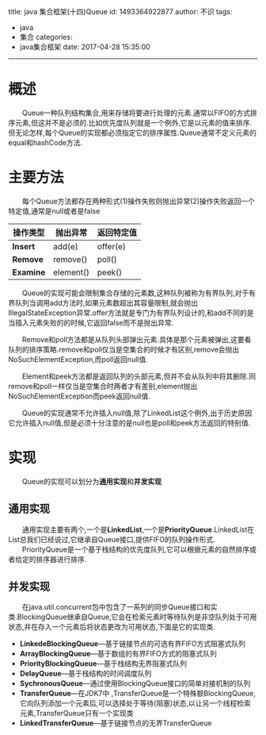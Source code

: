 title: java 集合框架(十四)Queue
id: 1493364922877
author: 不识
tags:
  - java
  - 集合
categories:
  - java集合框架
date: 2017-04-28 15:35:00
---
# 概述
　　Queue一种队列结构集合,用来存储将要进行处理的元素.通常以FIFO的方式排序元素,但这并不是必须的.比如优先度队列就是一个例外,它是以元素的值来排序.但无论怎样,每个Queue的实现都必须指定它的排序属性.Queue通常不定义元素的equal和hashCode方法.

# 主要方法
　　每个Queue方法都存在两种形式(1)操作失败则抛出异常(2)操作失败返回一个特定值,通常是null或者是false

|操作类型|抛出异常|返回特定值|
|--------|--------- |---------|
|**Insert**	|add(e)   |offer(e) |
|**Remove** |remove()  |poll()   |
|**Examine**|element() |peek()   |
<!-- more -->
　　Queue的实现可能会限制集合存储的元素数,这种队列被称为有界队列,对于有界队列当调用add方法时,如果元素数超出其容量限制,就会抛出IllegalStateException异常.offer方法就是专门为有界队列设计的,和add不同的是当插入元素失败的的时候,它返回false而不是抛出异常.

　　Remove和poll方法都是从队列头部弹出元素.具体是那个元素被弹出,这要看队列的排序策略.remove和poll仅当是空集合的时候才有区别,remove会抛出NoSuchElementException,而poll返回null值.

　　Element和peek方法都是返回队列的头部元素,但并不会从队列中将其删除.同remove和poll一样仅当是空集合时两者才有差别,element抛出NoSuchElementException而peek返回null值.

　　Queue的实现通常不允许插入null值,除了LinkedList这个例外,出于历史原因它允许插入null值,但是必须十分注意的是null也是poll和peek方法返回的特别值.

# 实现
　　Queue的实现可以划分为**通用实现**和**并发实现**
 ## 通用实现

　　通用实现主要有两个,一个是**LinkedList**,一个是**PriorityQueue**.LinkedList在List总我们已经说过,它继承自Queue接口,提供FIFO的队列操作形式.  
　　PriorityQueue是一个基于栈结构的优先度队列,它可以根据元素的自然排序或者给定的排序器进行排序.  
## 并发实现
　　在java.util.concurrent包中包含了一系列的同步Queue接口和实类.BlockingQueue继承自Queue,它会在检索元素时等待队列是非空队列处于可用状态,并在存入一个元素后将状态更改为可用状态,下面是它的实现类.

- **LinkedeBlockingQueue**—基于链接节点的可选有界FIFO方式阻塞式队列
- **ArrayBlockingQueue**—基于数组的有界FIFO方式的阻塞式队列
- **PriorityBlockingQueue**—基于栈结构无界阻塞式队列
- **DelayQueue**—基于栈结构的时间调度队列
- **SychronousQueue**—通过使用BlockingQueue接口的简单对接机制的队列 
- **TransferQueue**—在JDK7中 ,TransferQueue是一个特殊额BlockingQueue,它向队列添加一个元素后,可以选择处于等待(阻塞)状态,以让另一个线程检索元素,TransferQueue只有一个实现类
-  **LinkedTransferQueue**—基于链接节点的无界TransferQueue